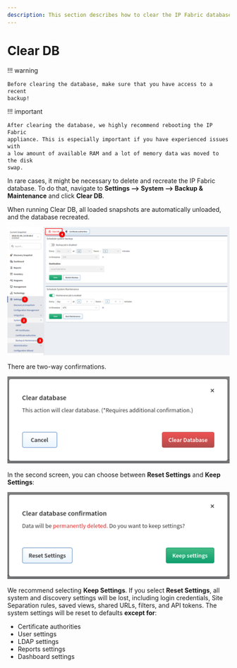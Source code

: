 ```yaml
---
description: This section describes how to clear the IP Fabric database, which might be necessary in some rare cases.
---
```


# Clear DB

!!! warning

    Before clearing the database, make sure that you have access to a recent
    backup!

!!! important

    After clearing the database, we highly recommend rebooting the IP Fabric
    appliance. This is especially important if you have experienced issues with
    a low amount of available RAM and a lot of memory data was moved to the disk
    swap.

In rare cases, it might be necessary to delete and recreate the IP Fabric
database. To do that, navigate to **Settings --> System --> Backup &
Maintenance** and click **Clear DB**.

When running Clear DB, all loaded snapshots are automatically unloaded, and the
database recreated.

![Clear DB](cleardb/cleardb.png)

There are two-way confirmations.

![First confirmation](cleardb/cleardb_first_confirmation.png)

In the second screen, you can choose between **Reset Settings** and **Keep
Settings**:

![Second confirmation](cleardb/cleardb_second_confirmation.png)

We recommend selecting **Keep Settings**. If you select **Reset Settings**, all
system and discovery settings will be lost, including login credentials, Site
Separation rules, saved views, shared URLs, filters, and API tokens. The system
settings will be reset to defaults **except for**:

- Certificate authorities
- User settings
- LDAP settings
- Reports settings
- Dashboard settings

